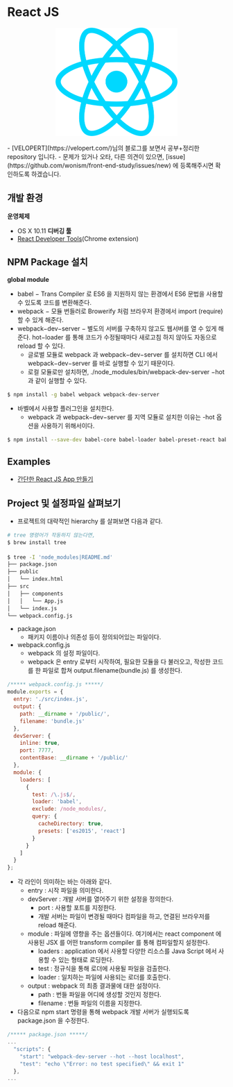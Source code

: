 # React JS
<p align="center">
  <a href="https://facebook.github.io/react/index.html">
    <img width="282" height="250" src="https://github.com/wonism/front-end-study/blob/master/reactjs/img/reactjs.png">
  </a>
</p>
- [VELOPERT](https://velopert.com/)님의 블로그를 보면서 공부+정리한 repository 입니다.
- 문제가 있거나 오타, 다른 의견이 있으면, [issue](https://github.com/wonism/front-end-study/issues/new) 에 등록해주시면 확인하도록 하겠습니다.

## 개발 환경
__운영체제__
- OS X 10.11
__디버깅 툴__
- [React Developer Tools](https://chrome.google.com/webstore/detail/react-developer-tools/fmkadmapgofadopljbjfkapdkoienihi)(Chrome extension)

## NPM Package 설치
__global module__
- babel &minus; Trans Compiler 로 ES6 을 지원하지 않는 환경에서 ES6 문법을 사용할 수 있도록 코드를 변환해준다.
- webpack &minus; 모듈 번들러로 Browerify 처럼 브라우저 환경에서 import (require) 할 수 있게 해준다.
- webpack&minus;dev&minus;server &minus; 별도의 서버를 구축하지 않고도 웹서버를 열 수 있게 해준다. hot&minus;loader 를 통해 코드가 수정될때마다 새로고침 하지 않아도 자동으로 reload 할 수 있다.
  - 글로벌 모듈로 webpack 과 webpack&minus;dev&minus;server 를 설치하면 CLI 에서 webpack&minus;dev&minus;server 를 바로 실행할 수 있기 때문이다.
  - 로컬 모듈로만 설치하면, ./node_modules/bin/webpack-dev-server &minus;hot 과 같이 실행할 수 있다.
```sh
$ npm install -g babel webpack webpack-dev-server
```
- 바벨에서 사용할 플러그인을 설치한다.
  - webpack 과 webpack&minus;dev&minus;server 를 지역 모듈로 설치한 이유는 -hot 옵션을 사용하기 위해서이다.
```sh
$ npm install --save-dev babel-core babel-loader babel-preset-react babel-preset-es2015 webpack webpack-dev-server
```

## Examples
- [간단한 React JS App 만들기](https://github.com/wonism/front-end-study/blob/master/reactjs/chapter/01.simple-react-app.md)

## Project 및 설정파일 살펴보기
- 프로젝트의 대략적인 hierarchy 를 살펴보면 다음과 같다.
```sh
# tree 명령어가 작동하지 않는다면,
$ brew install tree

$ tree -I 'node_modules|README.md'
├── package.json
├── public
│   └── index.html
├── src
│   ├── components
│   │   └── App.js
│   └── index.js
└── webpack.config.js
```
- package.json
  - 패키지 이름이나 의존성 등이 정의되어있는 파일이다.
- webpack.config.js
  - webpack 의 설정 파일이다.
  - webpack 은 entry 로부터 시작하여, 필요한 모듈을 다 불러오고, 작성한 코드를 한 파일로 합쳐 output.filename(bundle.js) 를 생성한다.
```js
/***** webpack.config.js *****/
module.exports = {
  entry: './src/index.js',
  output: {
    path: __dirname + '/public/',
    filename: 'bundle.js'
  },
  devServer: {
    inline: true,
    port: 7777,
    contentBase: __dirname + '/public/'
  },
  module: {
    loaders: [
      {
        test: /\.js$/,
        loader: 'babel',
        exclude: /node_modules/,
        query: {
          cacheDirectory: true,
          presets: ['es2015', 'react']
        }
      }
    ]
  }
};
```
- 각 라인이 의미하는 바는 아래와 같다.
  - entry : 시작 파일을 의미한다.
  - devServer : 개발 서버를 열어주기 위한 설정을 정의한다.
    - port : 사용할 포트를 지정한다.
    - 개발 서버는 파일이 변경될 때마다 컴파일을 하고, 연결된 브라우저를 reload 해준다.
  - module : 파일에 영향을 주는 옵션들이다. 여기에서는 react component 에 사용된 JSX 를 어떤 transform compiler 를 통해 컴파일할지 설정한다.
    - loaders : application 에서 사용할 다양한 리소스를 Java Script 에서 사용할 수 있는 형태로 로딩한다.
    - test : 정규식을 통해 로더에 사용될 파일을 검출한다.
    - loader : 일치하는 파일에 사용되는 로더를 호출한다.
  - output : webpack 의 최종 결과물에 대한 설정이다.
    - path : 번들 파일을 어디에 생성할 것인지 정한다.
    - filename : 번들 파일의 이름을 지정한다.
- 다음으로 npm start 명령을 통해 webpack 개발 서버가 실행되도록 package.json 을 수정한다.
```js
/***** package.json *****/
...
  "scripts": {
    "start": "webpack-dev-server --hot --host localhost",
    "test": "echo \"Error: no test specified\" && exit 1"
  },
...
```

